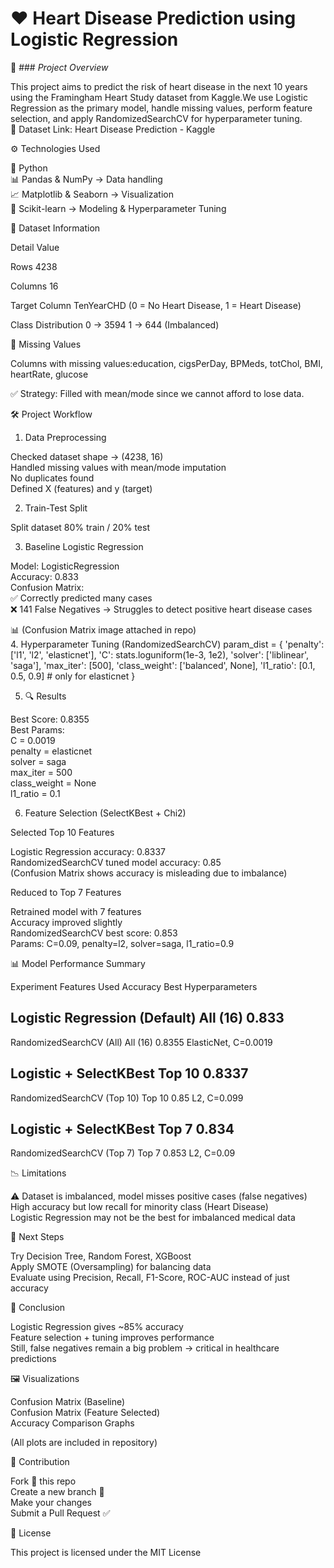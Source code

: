 ❤️ Heart Disease Prediction using Logistic Regression
============================================================


📌 ###  *Project Overview*

This project aims to predict the risk of heart disease in the next 10 years using the Framingham Heart Study dataset from Kaggle.We use Logistic Regression as the primary model, handle missing values, perform feature selection, and apply RandomizedSearchCV for hyperparameter tuning.  
🔗 Dataset Link: Heart Disease Prediction - Kaggle

⚙️ Technologies Used


🐍 Python  
📊 Pandas & NumPy → Data handling  
📈 Matplotlib & Seaborn → Visualization  
🤖 Scikit-learn → Modeling & Hyperparameter Tuning


📂 Dataset Information




Detail
Value



Rows
4238


Columns
16


Target Column
TenYearCHD (0 = No Heart Disease, 1 = Heart Disease)


Class Distribution
0 → 3594  1 → 644 (Imbalanced)


🔎 Missing Values

Columns with missing values:education, cigsPerDay, BPMeds, totChol, BMI, heartRate, glucose  

✅ Strategy: Filled with mean/mode since we cannot afford to lose data.



🛠️ Project Workflow

1. Data Preprocessing

Checked dataset shape → (4238, 16)  
Handled missing values with mean/mode imputation  
No duplicates found  
Defined X (features) and y (target)

2. Train-Test Split

Split dataset 80% train / 20% test

3. Baseline Logistic Regression

Model: LogisticRegression  
Accuracy: 0.833  
Confusion Matrix:  
✅ Correctly predicted many cases  
❌ 141 False Negatives → Struggles to detect positive heart disease cases



📊 (Confusion Matrix image attached in repo)  
4. Hyperparameter Tuning (RandomizedSearchCV)
param_dist = {
    'penalty': ['l1', 'l2', 'elasticnet'],
    'C': stats.loguniform(1e-3, 1e2),
    'solver': ['liblinear', 'saga'],
    'max_iter': [500],
    'class_weight': ['balanced', None],
    'l1_ratio': [0.1, 0.5, 0.9]  # only for elasticnet
}

5. 🔍 Results

Best Score: 0.8355  
Best Params:  
C = 0.0019  
penalty = elasticnet  
solver = saga  
max_iter = 500  
class_weight = None  
l1_ratio = 0.1



6. Feature Selection (SelectKBest + Chi2)

Selected Top 10 Features  

Logistic Regression accuracy: 0.8337  
RandomizedSearchCV tuned model accuracy: 0.85  
(Confusion Matrix shows accuracy is misleading due to imbalance)


Reduced to Top 7 Features  

Retrained model with 7 features  
Accuracy improved slightly  
RandomizedSearchCV best score: 0.853  
Params: C=0.09, penalty=l2, solver=saga, l1_ratio=0.9




📊 Model Performance Summary




Experiment
Features Used
Accuracy
Best Hyperparameters



Logistic Regression (Default)
All (16)
0.833
-


RandomizedSearchCV (All)
All (16)
0.8355
ElasticNet, C=0.0019


Logistic + SelectKBest
Top 10
0.8337
-


RandomizedSearchCV (Top 10)
Top 10
0.85
L2, C=0.099


Logistic + SelectKBest
Top 7
0.834
-


RandomizedSearchCV (Top 7)
Top 7
0.853
L2, C=0.09



📉 Limitations


⚠️ Dataset is imbalanced, model misses positive cases (false negatives)  
High accuracy but low recall for minority class (Heart Disease)  
Logistic Regression may not be the best for imbalanced medical data


🚀 Next Steps


Try Decision Tree, Random Forest, XGBoost  
Apply SMOTE (Oversampling) for balancing data  
Evaluate using Precision, Recall, F1-Score, ROC-AUC instead of just accuracy


📌 Conclusion


Logistic Regression gives ~85% accuracy  
Feature selection + tuning improves performance  
Still, false negatives remain a big problem → critical in healthcare predictions


🖼️ Visualizations


Confusion Matrix (Baseline)  
Confusion Matrix (Feature Selected)  
Accuracy Comparison Graphs

(All plots are included in repository)  

🤝 Contribution


Fork 🍴 this repo  
Create a new branch 🌿  
Make your changes  
Submit a Pull Request ✅


📜 License

This project is licensed under the MIT License

